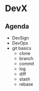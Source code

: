# DevX

## Agenda

* DevSign
* DevOps
* git basics
  * clone
  * branch
  * commit
  * log
  * diff
  * stash
  * rebase
